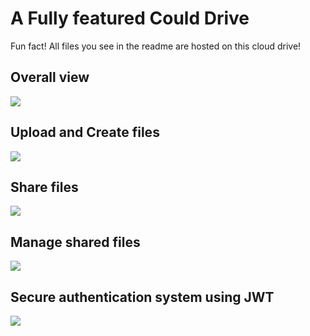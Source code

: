 # A Fully featured Could Drive
Fun fact! All files you see in the readme are hosted on this cloud drive!

## Overall view 
![](http://shadijiha.ddns.net/apinest/temp/0bOUcYJZoczPFmOqxrI2gzFFE8shXqsU/get)

## Upload and Create files
![](http://shadijiha.ddns.net/apinest/temp/E1ZVpPgOiHe5iWxu2nLOB4VkT0auNYYA/get)

## Share files
![](http://shadijiha.ddns.net/apinest/temp/6RAHyqzjJIHfk8hy7ogxrS0w8h90VQxD/get)

## Manage shared files 
![](http://shadijiha.ddns.net/apinest/temp/sH1IahzpIxCmCWgYDYecGu58nnGoqbk5/get)

## Secure authentication system using JWT
![](http://shadijiha.ddns.net/apinest/temp/DulWjahSP8CoFE3JxXB9yzFAsTHBGHhp/get)
